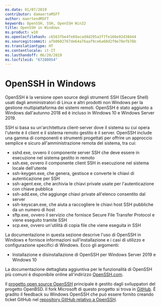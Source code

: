 ```yaml
---
ms.date: 01/07/2019
contributor: damaerteMSFT
author: maertendMSFT
keywords: OpenSSH, SSH, OpenSSH Win32
title: OpenSSH in Windows
ms.product: w10
ms.openlocfilehash: c6563fbe4fe69acad4d295a3f7fe166e92d38444
ms.sourcegitcommit: afb0602767de64a76aaf9ce6a60d2f0e78efb78b
ms.translationtype: HT
ms.contentlocale: it-IT
ms.lasthandoff: 06/20/2019
ms.locfileid: "67280054"
---
```

# <a name="openssh-in-windows"></a>OpenSSH in Windows

OpenSSH è la versione open source degli strumenti SSH (Secure Shell) usati dagli amministratori di Linux e altri prodotti non Windows per la gestione multipiattaforma dei sistemi remoti. OpenSSH è stato aggiunto a Windows dall'autunno 2018 ed è incluso in Windows 10 e Windows Server 2019. 

SSH si basa su un'architettura client-server dove il sistema su cui opera l'utente è il client e il sistema remoto gestito è il server. OpenSSH include una gamma di componenti e strumenti progettati per offrire un approccio semplice e sicuro all'amministrazione remota del sistema, tra cui:

* sshd.exe, ovvero il componente server SSH che deve essere in esecuzione nel sistema gestito in remoto 
* ssh.exe, ovvero il componente client SSH in esecuzione nel sistema locale dell'utente
* ssh-keygen.exe, che genera, gestisce e converte le chiavi di autenticazione per SSH 
* ssh-agent.exe, che archivia le chiavi private usate per l'autenticazione con chiave pubblica
* ssh-add.exe, che aggiunge chiavi private all'elenco consentito dal server
* ssh-keyscan.exe, che aiuta a raccogliere le chiavi host SSH pubbliche da un numero di host
* sftp.exe, ovvero il servizio che fornisce Secure File Transfer Protocol e viene eseguito tramite SSH
* scp.exe, ovvero un'utilità di copia file che viene eseguita in SSH

La documentazione in questa sezione descrive l'uso di OpenSSH in Windows e fornisce informazioni sull'installazione e i casi di utilizzo e configurazione specifici di Windows. Ecco gli argomenti:
* Installazione e disinstallazione di OpenSSH per Windows Server 2019 e Windows 10

La documentazione dettagliata aggiuntiva per le funzionalità di OpenSSH più comuni è disponibile online all'indirizzo [OpenSSH.com](https://www.openssh.com/manual.html). 

Il [progetto open source OpenSSH](https://www.openssh.com) principale è gestito dagli sviluppatori del progetto OpenBSD. Il fork Microsoft di questo progetto si trova in [GitHub](https://github.com/PowerShell/openssh-portable).
È gradito il feedback su Windows OpenSSH che può essere fornito creando ticket GitHub nel [repository GitHub relativo a OpenSSH](https://github.com/PowerShell/openssh-portable). 
